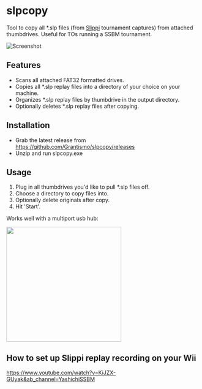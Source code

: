 # slpcopy
Tool to copy all *.slp files (from [Slippi](https://github.com/project-slippi/project-slippi) tournament captures) from attached thumbdrives. Useful for TOs running a SSBM tournament. 

![Screenshot](https://i.imgur.com/mOc535N.png)

## Features

* Scans all attached FAT32 formatted drives.
* Copies all *.slp replay files into a directory of your choice on your machine.
* Organizes *.slp replay files by thumbdrive in the output directory.
* Optionally deletes *.slp replay files after copying. 


## Installation

* Grab the latest release from https://github.com/Grantismo/slpcopy/releases
* Unzip and run slpcopy.exe

## Usage
1. Plug in all thumbdrives you'd like to pull *.slp files off. 
1. Choose a directory to copy files into.
1. Optionally delete originals after copy.
1. Hit 'Start'.

Works well with a multiport usb hub:

<img src="https://i.imgur.com/tDVmnau.jpg" width="300">

## How to set up Slippi replay recording on your Wii
https://www.youtube.com/watch?v=KiJZX-GUyak&ab_channel=YashichiSSBM
